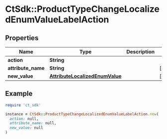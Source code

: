 # CtSdk::ProductTypeChangeLocalizedEnumValueLabelAction

## Properties

| Name | Type | Description | Notes |
| ---- | ---- | ----------- | ----- |
| **action** | **String** |  |  |
| **attribute_name** | **String** |  | [optional] |
| **new_value** | [**AttributeLocalizedEnumValue**](AttributeLocalizedEnumValue.md) |  | [optional] |

## Example

```ruby
require 'ct_sdk'

instance = CtSdk::ProductTypeChangeLocalizedEnumValueLabelAction.new(
  action: null,
  attribute_name: null,
  new_value: null
)
```

